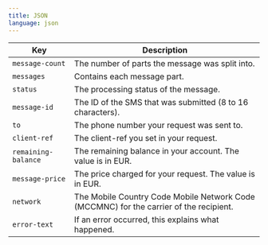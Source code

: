 ```yaml
---
title: JSON
language: json
---
```


Key |	Description
-- | --
`message-count` | The number of parts the message was split into.
`messages` | Contains each message part.
`status` | The processing status of the message.
`message-id` | The ID of the SMS that was submitted (8 to 16 characters).
`to` | The phone number your request was sent to.
`client-ref` | The client-ref you set in your request.
`remaining-balance` | The remaining balance in your account. The value is in EUR.
`message-price` | The price charged for your request. The value is in EUR.
`network` | The Mobile Country Code Mobile Network Code (MCCMNC) for the carrier of the recipient.
`error-text` | If an error occurred, this explains what happened.
